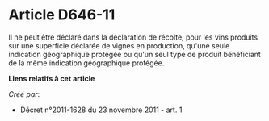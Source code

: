 # Article D646-11

Il ne peut être déclaré dans la déclaration de récolte, pour les vins produits sur une superficie déclarée de vignes en
production, qu'une seule indication géographique protégée ou qu'un seul type de produit bénéficiant de la même indication
géographique protégée.

**Liens relatifs à cet article**

_Créé par_:

  - Décret n°2011-1628 du 23 novembre 2011 - art. 1
